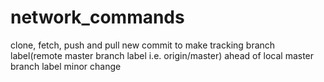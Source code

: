 # network_commands
clone, fetch, push and pull
new commit to make tracking branch label(remote master branch label i.e. origin/master) ahead of local master branch label
minor change